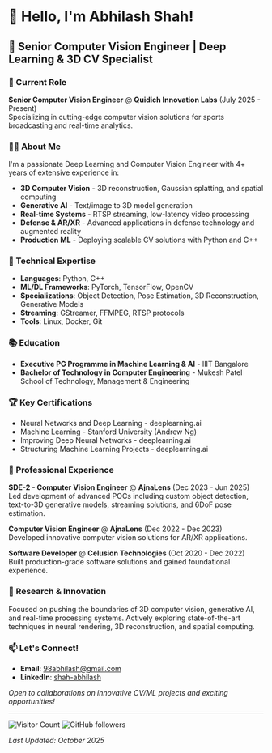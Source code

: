 # 👋 Hello, I'm Abhilash Shah!

## 🚀 Senior Computer Vision Engineer | Deep Learning & 3D CV Specialist

### 💼 Current Role
**Senior Computer Vision Engineer** @ **Quidich Innovation Labs** (July 2025 - Present)  
Specializing in cutting-edge computer vision solutions for sports broadcasting and real-time analytics.

### 👨‍💻 About Me
I'm a passionate Deep Learning and Computer Vision Engineer with 4+ years of extensive experience in:
- **3D Computer Vision** - 3D reconstruction, Gaussian splatting, and spatial computing
- **Generative AI** - Text/image to 3D model generation
- **Real-time Systems** - RTSP streaming, low-latency video processing
- **Defense & AR/XR** - Advanced applications in defense technology and augmented reality
- **Production ML** - Deploying scalable CV solutions with Python and C++

### 🎯 Technical Expertise
- **Languages**: Python, C++
- **ML/DL Frameworks**: PyTorch, TensorFlow, OpenCV
- **Specializations**: Object Detection, Pose Estimation, 3D Reconstruction, Generative Models
- **Streaming**: GStreamer, FFMPEG, RTSP protocols
- **Tools**: Linux, Docker, Git

### 📚 Education
- **Executive PG Programme in Machine Learning & AI** - IIIT Bangalore
- **Bachelor of Technology in Computer Engineering** - Mukesh Patel School of Technology, Management & Engineering

### 🏆 Key Certifications
- Neural Networks and Deep Learning - deeplearning.ai
- Machine Learning - Stanford University (Andrew Ng)
- Improving Deep Neural Networks - deeplearning.ai
- Structuring Machine Learning Projects - deeplearning.ai

### 💼 Professional Experience
**SDE-2 - Computer Vision Engineer** @ **AjnaLens** (Dec 2023 - Jun 2025)  
Led development of advanced POCs including custom object detection, text-to-3D generative models, streaming solutions, and 6DoF pose estimation.

**Computer Vision Engineer** @ **AjnaLens** (Dec 2022 - Dec 2023)  
Developed innovative computer vision solutions for AR/XR applications.

**Software Developer** @ **Celusion Technologies** (Oct 2020 - Dec 2022)  
Built production-grade software solutions and gained foundational experience.

### 🌟 Research & Innovation
Focused on pushing the boundaries of 3D computer vision, generative AI, and real-time processing systems. Actively exploring state-of-the-art techniques in neural rendering, 3D reconstruction, and spatial computing.

### 📫 Let's Connect!
- **Email**: [98abhilash@gmail.com](mailto:98abhilash@gmail.com)
- **LinkedIn**: [shah-abhilash](https://www.linkedin.com/in/shah-abhilash/)

*Open to collaborations on innovative CV/ML projects and exciting opportunities!*

---

![Visitor Count](https://visitor-badge.laobi.icu/badge?page_id=page.id)
![GitHub followers](https://img.shields.io/github/followers/98abhilash?style=social)

*Last Updated: October 2025*
